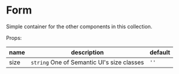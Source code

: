 # Form

Simple container for the other components in this collection.

Props:

| name | description                                | default |
|------|--------------------------------------------|---------|
| size | `string` One of Semantic UI's size classes | `''`    |
